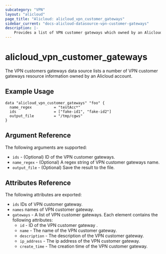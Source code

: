 ```yaml
---
subcategory: "VPN"
layout: "alicloud"
page_title: "Alicloud: alicloud_vpn_customer_gateways"
sidebar_current: "docs-alicloud-datasource-vpn-customer-gateways"
description: |-
    Provides a list of VPN customer gateways which owned by an Alicloud account.
---
```


# alicloud\_vpn_customer_gateways

The VPN customers gateways data source lists a number of VPN customer gateways resource information owned by an Alicloud account.

## Example Usage

```
data "alicloud_vpn_customer_gateways" "foo" {
  name_regex          = "testAcc*"
  ids                 = ["fake-id1", "fake-id2"] 
  output_file         = "/tmp/cgws"
}

```

## Argument Reference

The following arguments are supported:

* `ids` - (Optional) ID of the VPN customer gateways.
* `name_regex` - (Optional) A regex string of VPN customer gateways name.
* `output_file` - (Optional) Save the result to the file.

## Attributes Reference

The following attributes are exported:

* `ids` IDs of VPN customer gateway.
* `names` names of VPN customer gateway.
* `gateways` - A list of VPN customer gateways. Each element contains the following attributes:
  * `id` - ID of the VPN customer gateway .
  * `name` - The name of the VPN customer gateway.
  * `description` - The description of the VPN customer gateway.
  * `ip_address` - The ip address of the VPN customer gateway.
  * `create_time` - The creation time of the VPN customer gateway.

